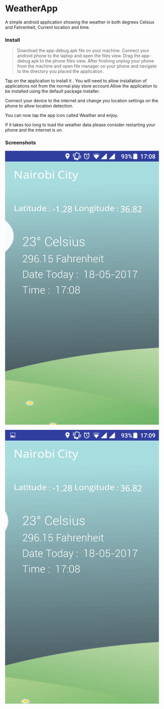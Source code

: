 # WeatherApp
A simple android application showing the weather in both degrees Celsius and Fahrenheit, Current location and time.

### Install

>Download the app-debug.apk file on your machine.
>Connect your android phone to the laptop and open the files view.
>Drag the app-debug.apk to the phone files view.
>After finshing unplug your phone from the machine and open file manager on your phone and navigate to the directory you placed the application.

Tap on the application to install it .
You will need to allow installation of applications not from the normal play store account.Allow the application to be installed using the default package installer.

Connect your device to the internet and change you location settings on the phone to allow location detection.

You can now tap the app icon called Weather and enjoy.

If it takes too long to load the weather data please consider restarting your phone and the internet is on.

### Screenshots



![Screen](https://github.com/Markmwaura/WeatherApp/blob/master/Screen.png)

![Screen](https://github.com/Markmwaura/WeatherApp/blob/master/Screens.png)
